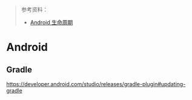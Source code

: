 > 参考资料：
>
> - [Android 生命周期](https://developer.android.com/guide/components/activities/activity-lifecycle?hl=zh-cn)

# Android

## Gradle

https://developer.android.com/studio/releases/gradle-plugin#updating-gradle